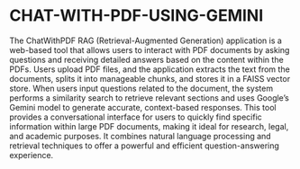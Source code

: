 # CHAT-WITH-PDF-USING-GEMINI
The ChatWithPDF RAG (Retrieval-Augmented Generation) application is a web-based tool that allows users to interact with PDF documents by asking questions and receiving detailed answers based on the content within the PDFs. Users upload PDF files, and the application extracts the text from the documents, splits it into manageable chunks, and stores it in a FAISS vector store. When users input questions related to the document, the system performs a similarity search to retrieve relevant sections and uses Google’s Gemini model to generate accurate, context-based responses. This tool provides a conversational interface for users to quickly find specific information within large PDF documents, making it ideal for research, legal, and academic purposes. It combines natural language processing and retrieval techniques to offer a powerful and efficient question-answering experience.
